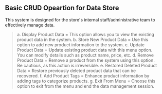 ## Basic CRUD Opeartion for Data Store
This system is designed for the store's internal staff/administrative team to effectively manage data. 

>a. Display Product Data = This option allows you to view the existing product data in the system.
>b. Store New Product Data = Use this option to add new product information to the system.
>c. Update Product Data = Update existing product data with this menu option. You can modify details such as product name, price, etc.
>d. Remove Product Data = Remove a product from the system using this option. Be cautious, as this action is irreversible.
>e. Restored Deleted Product Data = Restore previously deleted product data that can be recovered.
>f. Add Product Tags = Enhance product information by adding tags to categorize products.
>g. Exit From Menu = Choose this option to exit from the menu and end the data management session.
